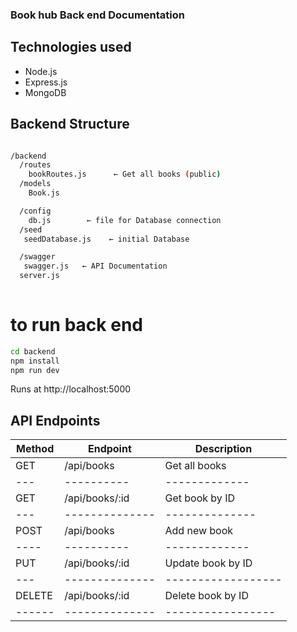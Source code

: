 ### Book hub Back end Documentation

## Technologies used 
- Node.js
- Express.js
- MongoDB

## Backend Structure

``` bash

/backend
  /routes
    bookRoutes.js      ← Get all books (public)
  /models
    Book.js

  /config
    db.js        ← file for Database connection
  /seed
   seedDatabase.js    ← initial Database

  /swagger
   swagger.js   ← API Documentation
  server.js
  
```
# to run back end 
 ``` bash
 cd backend
npm install
npm run dev

 ```

 Runs at http://localhost:5000

 ## API Endpoints
|Method|Endpoint|Description|
|------|--------|-----------|
|GET|/api/books|Get all books|
|---|----------|-------------|
|GET|/api/books/:id|Get book by ID|
|---|--------------|--------------|
|POST|/api/books| Add new book|
|----|----------|-------------|
|PUT|/api/books/:id| Update book by ID|
|---|--------------|------------------|
|DELETE|/api/books/:id|Delete book by ID|
|------|--------------|-----------------|
